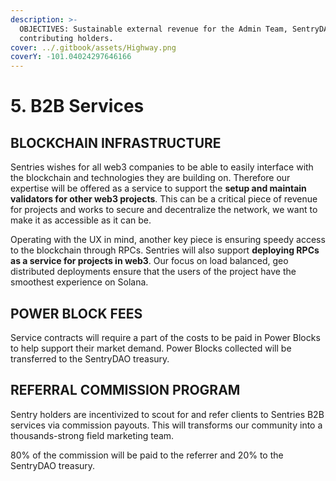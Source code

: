 ```yaml
---
description: >-
  OBJECTIVES: Sustainable external revenue for the Admin Team, SentryDAO, and
  contributing holders.
cover: ../.gitbook/assets/Highway.png
coverY: -101.04024297646166
---
```


# 5. B2B Services

## BLOCKCHAIN INFRASTRUCTURE

Sentries wishes for all web3 companies to be able to easily interface with the blockchain and technologies they are building on. Therefore our expertise will be offered as a service to support the **setup and maintain validators for other web3 projects**. This can be a critical piece of revenue for projects and works to secure and decentralize the network, we want to make it as accessible as it can be.

Operating with the UX in mind, another key piece is ensuring speedy access to the blockchain through RPCs. Sentries will also support **deploying RPCs as a service for projects in web3**. Our focus on load balanced, geo distributed deployments ensure that the users of the project have the smoothest experience on Solana.

## POWER BLOCK FEES

Service contracts will require a part of the costs to be paid in Power Blocks to help support their market demand. Power Blocks collected will be transferred to the SentryDAO treasury.

## REFERRAL COMMISSION PROGRAM

Sentry holders are incentivized to scout for and refer clients to Sentries B2B services via commission payouts. This will transforms our community into a thousands-strong field marketing team.

80% of the commission will be paid to the referrer and 20% to the SentryDAO treasury.
